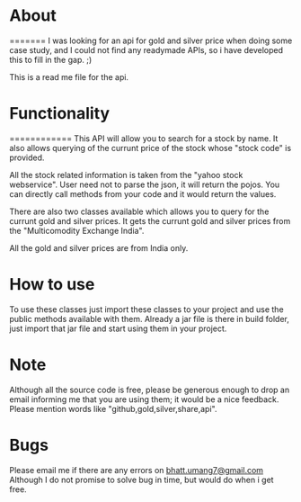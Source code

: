 # About
=======
I was looking for an api for gold and silver price when doing some case study, and I could not find any readymade APIs, so i have developed this to fill in the gap. ;)

This is a read me file for the api.

# Functionality
============
This API will allow you to search for a stock by name.
It also allows querying of the currunt price of the stock whose "stock code" is provided.

All the stock related information is taken from the "yahoo stock webservice".
User need not to parse the json, it will return the pojos. You can directly call methods from your code and it would return the values.

There are also two classes available which allows you to query for the currunt gold and silver prices. It gets the currunt gold and silver prices from the "Multicomodity Exchange India".

All the gold and silver prices are from India only.

# How to use

To use these classes just import these classes to your project and use the public methods available with them. Already a jar file is there in build folder, just import that jar file and start using them in your project.

# Note

Although all the source code is free, please be generous enough to drop an email informing me that you are using them; it would be a nice feedback. Please mention words like "github,gold,silver,share,api".

# Bugs

Please email me if there are any errors on bhatt.umang7@gmail.com
Although I do not promise to solve bug in time, but would do when i get free.